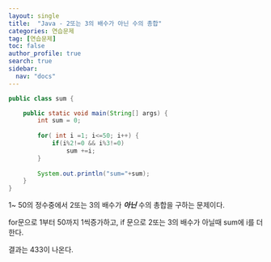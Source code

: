 ```yaml
---
layout: single
title:  "Java - 2또는 3의 배수가 아닌 수의 총합"
categories: 연습문제
tag: [연습문제]
toc: false
author_profile: true
search: true
sidebar:
  nav: "docs"
---
```


```java
public class sum {

	public static void main(String[] args) {
		int sum = 0;
		
		for( int i =1; i<=50; i++) {
			if(i%2!=0 && i%3!=0)
				sum +=i;
		}
		
		System.out.println("sum="+sum);
	}
}
```

1~ 50의 정수중에서 2또는 3의 배수가 ***아닌***  수의 총합을 구하는 문제이다.

for문으로 1부터 50까지 1씩증가하고, if 문으로 2또는 3의 배수가 아닐때 sum에 i를 더한다.

결과는 433이 나온다.

